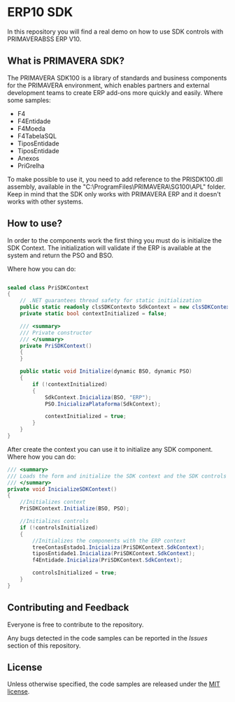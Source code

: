 # ERP10 SDK

In this repository you will find a real demo on how to use SDK controls with PRIMAVERABSS ERP V10.

## What is PRIMAVERA SDK?

The PRIMAVERA SDK100 is a library of standards and business components for the PRIMAVERA environment, which enables partners and external development teams to create ERP add-ons more quickly and easily. Where some samples:

* F4
* F4Entidade
* F4Moeda
* F4TabelaSQL
* TiposEntidade
* TiposEntidade
* Anexos
* PriGrelha

To make possible to use it, you need to add reference to the PRISDK100.dll assembly, available in the "C:\ProgramFiles\PRIMAVERA\SG100\APL" folder. Keep in mind that the SDK only works with PRIMAVERA ERP and it doesn't works with other systems.

## How to use?

In order to the components work the first thing you must do is initialize the SDK Context. The initialization will validate if the ERP is available at the system and return the PSO and BSO.

Where how you can do:

``` csharp

sealed class PriSDKContext
{
    // .NET guarantees thread safety for static initialization
    public static readonly clsSDKContexto SdkContext = new clsSDKContexto();
    private static bool contextInitialized = false;

    /// <summary>
    /// Private constructor
    /// </summary>
    private PriSDKContext()
    {
    }

    public static void Initialize(dynamic BSO, dynamic PSO)
    {
        if (!contextInitialized)
        {
            SdkContext.Inicializa(BSO, "ERP");
            PSO.InicializaPlataforma(SdkContext);

            contextInitialized = true;
        }
    }
}

```

After create the context you can use it to initialize any SDK component. Where how you can do:

```csharp
/// <summary>
/// Loads the form and initialize the SDK context and the SDK controls
/// </summary>
private void InicializeSDKContext()
{
    //Initializes context 
    PriSDKContext.Initialize(BSO, PSO);

    //Initializes controls
    if (!controlsInitialized)
    {
        //Initializes the components with the ERP context
        treeContasEstado1.Inicializa(PriSDKContext.SdkContext);
        tiposEntidade1.Inicializa(PriSDKContext.SdkContext);
        f4Entidade.Inicializa(PriSDKContext.SdkContext);

        controlsInitialized = true;
    }
}
```

## Contributing and Feedback

Everyone is free to contribute to the repository.

Any bugs detected in the code samples can be reported in the *Issues* section of this repository.

## License

Unless otherwise specified, the code samples are released under the [MIT license](https://pt.wikipedia.org/wiki/Licen%C3%A7a_MIT).